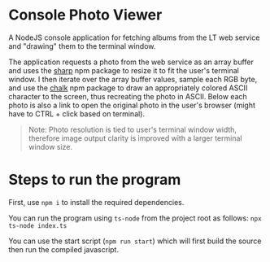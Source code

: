 # Console Photo Viewer

A NodeJS console application for fetching albums from the LT web service and "drawing" them to the terminal window.

The application requests a photo from the web service as an array buffer and uses the [sharp](https://www.npmjs.com/package/sharp) npm package to resize it to fit the user's terminal window. I then iterate over the array buffer values, sample each RGB byte, and use the [chalk](https://www.npmjs.com/package/chalk) npm
package to draw an appropriately colored ASCII character to the screen, thus recreating the photo in ASCII.
Below each photo is also a link to open the original photo in the user's browser (might have to CTRL + click based on terminal).

> Note: Photo resolution is tied to user's terminal window width, therefore image output clarity is improved with a larger terminal window size.

# Steps to run the program

First, use `npm i` to install the required dependencies.

You can run the program using `ts-node` from the project root as follows: `npx ts-node index.ts`

You can use the start script (`npm run start`) which will first build the source then run the compiled javascript.
